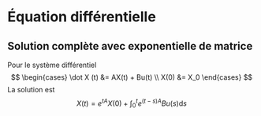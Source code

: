 # Équation différentielle

## Solution complète avec exponentielle de matrice

Pour le système différentiel
$$
\begin{cases}
 \dot X (t) &= AX(t) + Bu(t) \\
X(0) &= X_0
\end{cases}
$$
La solution est
$$
X(t) = e^{tA} X(0) + \int_0^t e^{(t-s)A} B u(s) \mathrm{d}s
$$
